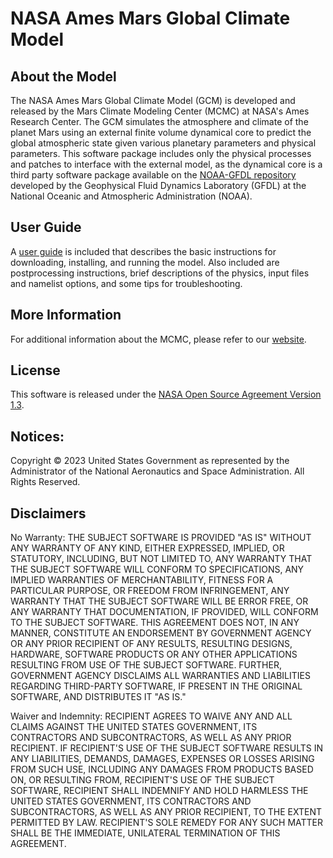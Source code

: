 # NASA Ames Mars Global Climate Model
## About the Model
The NASA Ames Mars Global Climate Model (GCM) is developed and released by the Mars Climate Modeling Center (MCMC) at NASA's Ames Research Center. The GCM simulates the atmosphere and climate of the planet Mars using an external finite volume dynamical core to predict the global atmospheric state given various planetary parameters and physical parameters. This software package includes only the physical processes and patches to interface with the external model, as the dynamical core is a third party software package available on the [NOAA-GFDL repository](https://github.com/NOAA-GFDL/GFDL_atmos_cubed_sphere) developed by the Geophysical Fluid Dynamics Laboratory (GFDL) at the National Oceanic and Atmospheric Administration (NOAA).

## User Guide
A [user guide](docs/NASA_Ames_Mars_GCM_3_0_User_Guide.pdf) is included that describes the basic instructions for downloading, installing, and running the model. Also included are postprocessing instructions, brief descriptions of the physics, input files and namelist options, and some tips for troubleshooting.

## More Information
For additional information about the MCMC, please refer to our [website](https://www.nasa.gov/mars-climate-modeling-center-ames).

## License
This software is released under the [NASA Open Source Agreement Version 1.3](NOSA.pdf).

## Notices:

Copyright © 2023 United States Government as represented by the Administrator of the National Aeronautics and Space Administration.  All Rights Reserved.

## Disclaimers

No Warranty: THE SUBJECT SOFTWARE IS PROVIDED "AS IS" WITHOUT ANY WARRANTY OF ANY KIND, EITHER EXPRESSED, IMPLIED, OR STATUTORY, INCLUDING, BUT NOT LIMITED TO, ANY WARRANTY THAT THE SUBJECT SOFTWARE WILL CONFORM TO SPECIFICATIONS, ANY IMPLIED WARRANTIES OF MERCHANTABILITY, FITNESS FOR A PARTICULAR PURPOSE, OR FREEDOM FROM INFRINGEMENT, ANY WARRANTY THAT THE SUBJECT SOFTWARE WILL BE ERROR FREE, OR ANY WARRANTY THAT DOCUMENTATION, IF PROVIDED, WILL CONFORM TO THE SUBJECT SOFTWARE. THIS AGREEMENT DOES NOT, IN ANY MANNER, CONSTITUTE AN ENDORSEMENT BY GOVERNMENT AGENCY OR ANY PRIOR RECIPIENT OF ANY RESULTS, RESULTING DESIGNS, HARDWARE, SOFTWARE PRODUCTS OR ANY OTHER APPLICATIONS RESULTING FROM USE OF THE SUBJECT SOFTWARE.  FURTHER, GOVERNMENT AGENCY DISCLAIMS ALL WARRANTIES AND LIABILITIES REGARDING THIRD-PARTY SOFTWARE, IF PRESENT IN THE ORIGINAL SOFTWARE, AND DISTRIBUTES IT "AS IS."

Waiver and Indemnity:  RECIPIENT AGREES TO WAIVE ANY AND ALL CLAIMS AGAINST THE UNITED STATES GOVERNMENT, ITS CONTRACTORS AND SUBCONTRACTORS, AS WELL AS ANY PRIOR RECIPIENT.  IF RECIPIENT'S USE OF THE SUBJECT SOFTWARE RESULTS IN ANY LIABILITIES, DEMANDS, DAMAGES, EXPENSES OR LOSSES ARISING FROM SUCH USE, INCLUDING ANY DAMAGES FROM PRODUCTS BASED ON, OR RESULTING FROM, RECIPIENT'S USE OF THE SUBJECT SOFTWARE, RECIPIENT SHALL INDEMNIFY AND HOLD HARMLESS THE UNITED STATES GOVERNMENT, ITS CONTRACTORS AND SUBCONTRACTORS, AS WELL AS ANY PRIOR RECIPIENT, TO THE EXTENT PERMITTED BY LAW.  RECIPIENT'S SOLE REMEDY FOR ANY SUCH MATTER SHALL BE THE IMMEDIATE, UNILATERAL TERMINATION OF THIS AGREEMENT. 
  
